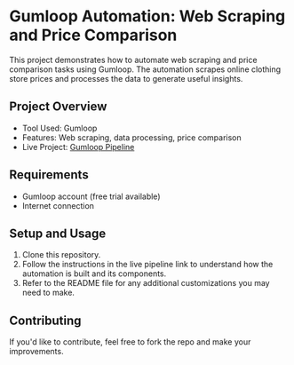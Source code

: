 # Gumloop Automation: Web Scraping and Price Comparison

This project demonstrates how to automate web scraping and price comparison tasks using Gumloop. The automation scrapes online clothing store prices and processes the data to generate useful insights.

## Project Overview
- Tool Used: Gumloop
- Features: Web scraping, data processing, price comparison
- Live Project: [Gumloop Pipeline](https://www.gumloop.com/pipeline?workbook_id=4R8zQ5PqU2hdqjSoCt9XVf)

## Requirements
- Gumloop account (free trial available)
- Internet connection

## Setup and Usage
1. Clone this repository.
2. Follow the instructions in the live pipeline link to understand how the automation is built and its components.
3. Refer to the README file for any additional customizations you may need to make.

## Contributing
If you'd like to contribute, feel free to fork the repo and make your improvements.
